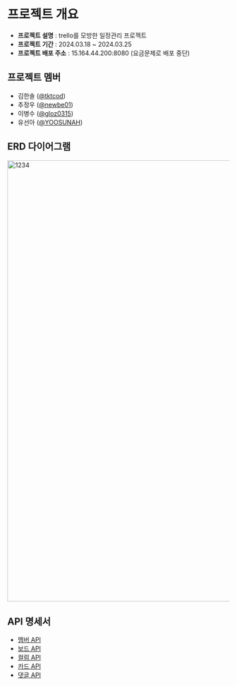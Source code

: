 # 프로젝트 개요
* **프로젝트 설명** : trello를 모방한 일정관리 프로젝트
* **프로젝트 기간** : 2024.03.18 ~ 2024.03.25
* **프로젝트 배포 주소** : 15.164.44.200:8080 (요금문제로 배포 중단)

## 프로젝트 멤버
- 김한솔 ([@tktcod](https://github.com/tktcod))
- 추정우 ([@newbe01](https://github.com/newbe01))
- 이병수 ([@gloz0315](https://github.com/gloz0315))
- 유선아 ([@YOOSUNAH](https://github.com/YOOSUNAH))

## ERD 다이어그램
<img width="1000" alt="1234" src="https://github.com/nbc-yanggaeng/chestnut/assets/139536736/ece12ff0-686c-4b38-9d4b-69a7543f579e">

## API 명세서
- [멤버 API](docs/memberAPI.md)
- [보드 API](docs/boardAPI.md)
- [컬럼 API](docs/columnAPI.md)
- [카드 API](docs/cardAPI.md)
- [댓글 API](docs/commentAPI.md)
